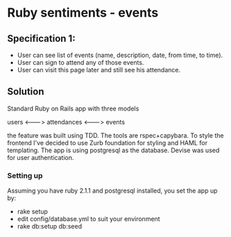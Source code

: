 # Ruby sentiments - events

## Specification 1:
* User can see list of events (name, description, date, from time, to time).
* User can sign to attend any of those events. 
* User can visit this page later and still see his attendance.

## Solution

Standard Ruby on Rails app with three models

users <---> attendances <---> events

the feature was built using TDD. The tools are rspec+capybara. To style the
frontend I've decided to use Zurb foundation for styling and HAML for
templating. The app is using postgresql as the database. Devise was used
for user authentication.

### Setting up

Assuming you have ruby 2.1.1 and postgresql installed, you set the app
up by:

* rake setup
* edit config/database.yml to suit your environment
* rake db:setup db:seed
